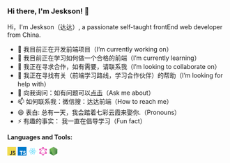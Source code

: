 ### Hi there, I'm Jeskson! 👋

Hi，I'm Jeskson（达达）, a passionate self-taught frontEnd web developer from China.

- 🔭 我目前正在开发前端项目（I’m currently working on）
- 🌱 我目前正在学习如何做一个合格的前端（I’m currently learning）
- 👯 我正在寻求合作，如有需要，请联系我（I’m looking to collaborate on）
- 🤔 我正在寻找有关（前端学习路线，学习合作伙伴）的帮助（I’m looking for help with）
- 💬 向我询问：如有问题可以[点击](https://github.com/webVueBlog/interview-answe/issues)（Ask me about）
- 📫 如何联系我：微信搜：达达前端（How to reach me）
- 😄 表白: 总有一天，我会踏着七彩云霞来娶你.（Pronouns）
- ⚡ 有趣的事实： 我一直在倡导学习（Fun fact）

**Languages and Tools:**  

<code><img height="20" src="https://raw.githubusercontent.com/github/explore/80688e429a7d4ef2fca1e82350fe8e3517d3494d/topics/javascript/javascript.png"></code>
<code><img height="20" src="https://raw.githubusercontent.com/github/explore/80688e429a7d4ef2fca1e82350fe8e3517d3494d/topics/typescript/typescript.png"></code>
<code><img height="20" src="https://raw.githubusercontent.com/github/explore/80688e429a7d4ef2fca1e82350fe8e3517d3494d/topics/react/react.png"></code>
<code><img height="20" src="https://raw.githubusercontent.com/github/explore/5c058a388828bb5fde0bcafd4bc867b5bb3f26f3/topics/graphql/graphql.png"></code>
<code><img height="20" src="https://raw.githubusercontent.com/github/explore/80688e429a7d4ef2fca1e82350fe8e3517d3494d/topics/nodejs/nodejs.png"></code>    
